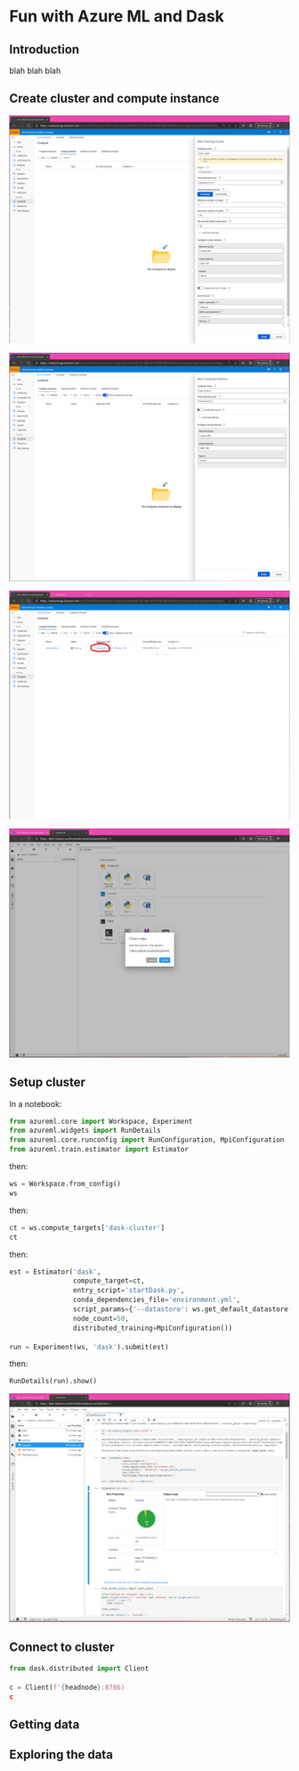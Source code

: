 # Fun with Azure ML and Dask 

## Introduction

blah blah blah

## Create cluster and compute instance

![Cluster setup](media/cluster-setup.png)

![Instance setup](media/instance-setup.png)

![Launch jupyter](media/launch-jupyter.png)

![Clone examples](media/clone-examples.png)

## Setup cluster

In a notebook:

```python
from azureml.core import Workspace, Experiment
from azureml.widgets import RunDetails
from azureml.core.runconfig import RunConfiguration, MpiConfiguration
from azureml.train.estimator import Estimator
```

then:

```python
ws = Workspace.from_config()
ws
```

then:

```python
ct = ws.compute_targets['dask-cluster']
ct
```

then:

```python
est = Estimator('dask', 
                compute_target=ct, 
                entry_script='startDask.py', 
                conda_dependencies_file='environment.yml', 
                script_params={'--datastore': ws.get_default_datastore()},
                node_count=50,
                distributed_training=MpiConfiguration())

run = Experiment(ws, 'dask').submit(est)
```

then:

```python
RunDetails(run).show()
```

![Start run](media/start-run.png)

## Connect to cluster

```python
from dask.distributed import Client

c = Client(f'{headnode}:8786)
c
```

## Getting data

## Exploring the data

